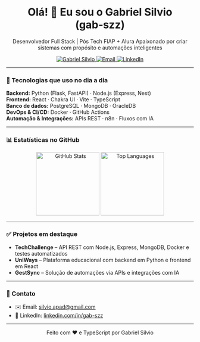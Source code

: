 <h1 align="center">Olá! 👋 Eu sou o Gabriel Silvio (gab‑szz)</h1>

<p align="center">
  Desenvolvedor Full Stack | Pós Tech FIAP + Alura  
  Apaixonado por criar sistemas com propósito e automações inteligentes
</p>

<p align="center">
  <a href="https://github.com/gab-szz">
    <img src="https://komarev.com/ghpvc/?username=gab-szz&label=Perfil%20visitado&color=0e75b6&style=flat" alt="Gabriel Silvio" />
  </a>
  <a href="mailto:silvio.apad@gmail.com">
    <img src="https://img.shields.io/badge/📧-Email-blue?style=flat-square&logo=gmail" alt="Email" />
  </a>
  <a href="https://linkedin.com/in/gab-szz">
    <img src="https://img.shields.io/badge/🔗-LinkedIn-blue?style=flat-square&logo=linkedin" alt="LinkedIn" />
  </a>
</p>

---

### 🧰 Tecnologias que uso no dia a dia

**Backend:** Python (Flask, FastAPI) · Node.js (Express, Nest)  
**Frontend:** React · Chakra UI · Vite · TypeScript  
**Banco de dados:** PostgreSQL · MongoDB · OracleDB  
**DevOps & CI/CD:** Docker · GitHub Actions  
**Automação & Integrações:** APIs REST · n8n · Fluxos com IA  

---

### 📊 Estatísticas no GitHub

<div align="center">
  <img src="https://github-readme-stats.vercel.app/api?username=gab-szz&show_icons=true&theme=radical" height="170px" alt="GitHub Stats" />
  <img src="https://github-readme-stats.vercel.app/api/top-langs/?username=gab-szz&layout=compact&langs_count=8&theme=radical" height="170px" alt="Top Languages" />
</div>

---

### ✅ Projetos em destaque

- **TechChallenge** – API REST com Node.js, Express, MongoDB, Docker e testes automatizados  
- **UniWays** – Plataforma educacional com backend em Python e frontend em React  
- **GestSync** – Solução de automações via APIs e integrações com IA  

---

### 🚀 Contato

* ✉️ Email: [silvio.apad@gmail.com](mailto:silvio.apad@gmail.com)  
* 💼 LinkedIn: [linkedin.com/in/gab-szz](https://linkedin.com/in/gab-szz)

---

<p align="center">Feito com ❤️ e TypeScript por Gabriel Silvio</p>
